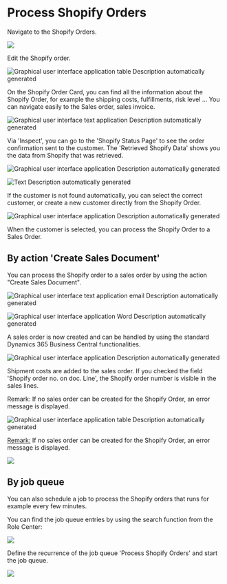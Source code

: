 ﻿---
title: 
description: 
ms.date: 03/21/2022
ms.topic: article
ms.service: dynamics365-business-central
author: edupont04
ms.author: andreipa
manager: 
---

# Process Shopify Orders

Navigate to the Shopify Orders.

![](media/image90.png)

Edit the Shopify order.

![Graphical user interface  application  table Description automatically generated](media/image91.png)

On the Shopify Order Card, you can find all the information about the Shopify Order, for example the shipping costs, fulfillments, risk level … You can navigate easily to the Sales order, sales invoice.

![Graphical user interface  text  application Description automatically generated](media/image92.png)

Via 'Inspect', you can go to the 'Shopify Status Page' to see the order confirmation sent to the customer. The 'Retrieved Shopify Data' shows you the data from Shopify that was retrieved.

![Graphical user interface  application Description automatically generated](media/image93.png)

![Text Description automatically generated](media/image94.png)

If the customer is not found automatically, you can select the correct customer, or create a new customer directly from the Shopify Order.

![Graphical user interface  application Description automatically generated](media/image95.png)

When the customer is selected, you can process the Shopify Order to a Sales Order.

## By action 'Create Sales Document'

You can process the Shopify order to a sales order by using the action "Create Sales Document".

![Graphical user interface  text  application  email Description automatically generated](media/image96.png)

![Graphical user interface  application  Word Description automatically generated](media/image97.png)

A sales order is now created and can be handled by using the standard Dynamics 365 Business Central functionalities.

![Graphical user interface  application Description automatically generated](media/image98.png)

Shipment costs are added to the sales order.
If you checked the field 'Shopify order no. on doc. Line', the Shopify order number is visible in the sales lines.

Remark: If no sales order can be created for the Shopify Order, an error message is displayed.

![Graphical user interface  application  table Description automatically generated](media/image99.png)

<u>Remark:</u> If no sales order can be created for the Shopify Order, an error message is displayed.

![](media/image100.png)

## By job queue

You can also schedule a job to process the Shopify orders that runs for example every few minutes.

You can find the job queue entries by using the search function from the Role Center:

![](media/image84.png)

Define the recurrence of the job queue 'Process Shopify Orders' and start the job queue.

![](media/image101.png)


